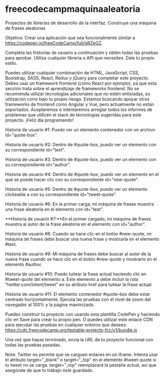 # freecodecampmaquinaaleatoria
Proyectos de librerías de desarrollo de la interfaz. Construye una máquina de frases aleatorias

Objetivo: Crear una aplicación que sea funcionalmente similar a https://codepen.io/freeCodeCamp/full/qRZeGZ.

Completa las historias de usuario a continuación y obtén todas las pruebas para aprobar. Utiliza cualquier librería o API que necesites. Dale tu propio estilo.

Puedes utilizar cualquier combinación de HTML, JavaScript, CSS, Bootstrap, SASS, React, Redux y jQuery para completar este proyecto. Debes usar un framework frontend (como React por ejemplo), ya que esta sección trata sobre el aprendizaje de frameworks frontend. No se recomienda utilizar tecnologías adicionales que no estén enlistadas, su utilización corre bajo tu propio riesgo. Estamos buscando apoyar otros frameworks de frontend como Angular y Vue, pero actualmente no están soportados. Aceptaremos e intentaremos arreglar todos los informes de problemas que utilicen el stack de tecnologías sugeridas para este proyecto. ¡Feliz día programando!

Historia de usuario #1: Puedo ver un elemento contenedor con un archivo id="quote-box".

Historia de usuario #2: Dentro de #quote-box, puedo ver un elemento con su correspondiente id="text".

Historia de usuario #3: Dentro de #quote-box, puedo ver un elemento con su correspondiente id="author".

Historia de usuario #4: Dentro de #quote-box, puedo ver un elemento en el que se puede hacer clic con su correspondiente id="new-quote".

Historia de usuario #5: Dentro de #quote-box, puedo ver un elemento clickeable a con su correspondiente id="tweet-quote".

Historia de usuario #6: En la primer carga, mi máquina de frases muestra una frase aleatoria en el elemento con id="text".

**Historia de usuario #7:**En el primer cargado, mi máquina de frases muestra al autor de la frase aleatoria en el elemento con id="author".

Historia de usuario #8: Cuando se hace clic en el botón #new-quote, mi máquina de frases debe buscar una nueva frase y mostrarla en el elemento #text.

Historia de usuario #9: Mi máquina de frases debe buscar al autor de la nueva frase cuando se hace clic en el botón #new-quote y mostrarlo en el elemento #author.

Historia de usuario #10: Puedo tuitear la frase actual haciendo clic en #tweet-quote del elemento a. Este elemento a debe incluir la ruta "twitter.com/intent/tweet" en su atributo href para tuitear la frase actual.

Historia de usuario #11: El elemento contenedor #quote-box debe estar centrado horizontalmente. Ejecuta las pruebas con el nivel de zoom del navegador al 100% y la página maximizada.

Puedes construir tu proyecto con usando esta plantilla CodePen y haciendo clic en Save para crear tu propio pen. O puedes utilizar este enlace CDN para ejecutar las pruebas en cualquier entorno que desees: https://cdn.freecodecamp.org/testable-projects-fcc/v1/bundle.js

Una vez que hayas terminado, envía la URL de tu proyecto funcional con todas las pruebas pasadas.

Nota: Twitter no permite que se carguen enlaces en un iframe. Intenta usar el atributo target="_blank" o target="_top" en el elemento #tweet-quote si tu tweet no se carga. target="_top" reemplazará la pestaña actual, así que asegúrate de que tu trabajo esté guardado.

